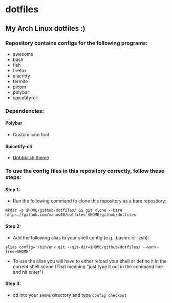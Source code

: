 # dotfiles
## My Arch Linux dotfiles :)
### Repository contains configs for the following programs:
- awesome
- bash
- fish
- firefox
- alacritty
- termite
- picom
- polybar
- spicetify-cli
### Dependencies:
#### Polybar
- Custom icon font
#### Spicetify-cli
- [Dribbblish theme](https://github.com/morpheusthewhite/spicetify-themes/tree/master/Dribbblish)
### To use the config files in this repository correctly, follow these steps:
#### Step 1:
- Run the following command to clone this repository as a bare repository:

``mkdir -p $HOME/github/dotfiles/ && git clone --bare https://github.com/manos00/dotfiles $HOME/github/dotfiles``
#### Step 2:
- Add the following alias to your shell config (e.g. .bashrc or .zsh):

``alias config='/bin/env git --git-dir=$HOME/github/dotfiles/ --work-tree=$HOME'``
- To use the alias you will have to either reload your shell or define it in the current shell scope (That meaning "just type it out in the command line and hit enter")
#### Step 3:
- cd into your ``$HOME`` directory and type ``config checkout``
